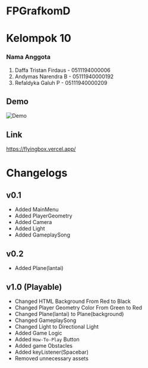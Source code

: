 # FPGrafkomD
# Kelompok 10
### Nama Anggota  
1. Daffa Tristan Firdaus - 0511194000006
2. Andymas Narendra B  - 05111940000192
3. Refaldyka Galuh  P  - 05111940000209      
## Demo
![Demo](https://github.com/BrokenDoge74702/FPGrafkomFlyingBox/blob/main/FlyingBoxDemo.gif)
## Link 
https://flyingbox.vercel.app/
# Changelogs
## v0.1 
- Added MainMenu
- Added PlayerGeometry
- Added Camera 
- Added Light
- Added GameplaySong
## v0.2
- Added Plane(lantai)
## v1.0 (Playable)
- Changed HTML Background From Red to Black
- Changed Player Geometry Color From Green to Red
- Changed Plane(lantai) to Plane(background)
- Changed GameplaySong
- Changed Light to Directional Light
- Added Game Logic
- Added `How-To-Play` Button
- Added game Obstacles
- Added keyListener(Spacebar)
- Removed unnecessary assets

